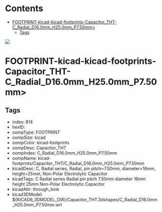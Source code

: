 



Contents
========

* [FOOTPRINT-kicad-kicad-footprints-Capacitor_THT-C_Radial_D16.0mm_H25.0mm_P7.50mm>](#footprint-kicad-kicad-footprints-capacitor_tht-c_radial_d160mm_h250mm_p750mm)
	* [Tags](#tags)
  
![][im]
# FOOTPRINT-kicad-kicad-footprints-Capacitor_THT-C_Radial_D16.0mm_H25.0mm_P7.50mm>

## Tags

- index: 814
- hexID: 
- oompType: FOOTPRINT
- oompSize: kicad
- oompColor: kicad-footprints
- oompDesc: Capacitor_THT
- oompIndex: C_Radial_D16.0mm_H25.0mm_P7.50mm
- oompName: kicad-footprints/Capacitor_THT/C_Radial_D16.0mm_H25.0mm_P7.50mm
- kicadDesc: C, Radial series, Radial, pin pitch=7.50mm, diameter=16mm, height=25mm, Non-Polar Electrolytic Capacitor
- kicadTags: C Radial series Radial pin pitch 7.50mm diameter 16mm height 25mm Non-Polar Electrolytic Capacitor
- kicadAttr: through_hole
- kicad3DModel: ${KICAD6_3DMODEL_DIR}/Capacitor_THT.3dshapes/C_Radial_D16.0mm_H25.0mm_P7.50mm.wrl



[im]: image.png
